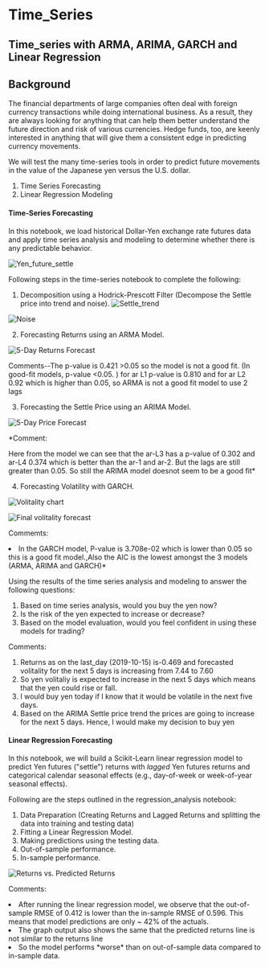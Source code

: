 # Time_Series
## Time_series with ARMA, ARIMA, GARCH and Linear Regression

## Background

The financial departments of large companies often deal with foreign currency transactions while doing international business. As a result, they are always looking for anything that can help them better understand the future direction and risk of various currencies. Hedge funds, too, are keenly interested in anything that will give them a consistent edge in predicting currency movements.

We will test the many time-series tools in order to predict future movements in the value of the Japanese yen versus the U.S. dollar.

1. Time Series Forecasting
2. Linear Regression Modeling


#### Time-Series Forecasting

In this notebook, we load historical Dollar-Yen exchange rate futures data and apply time series analysis and modeling to determine whether there is any predictable behavior.

![Yen_future_settle](Images/Yen_futures_settle_prices.png)

Following steps in the time-series notebook to complete the following:

1. Decomposition using a Hodrick-Prescott Filter (Decompose the Settle price into trend and noise).
![Settle_trend](Images/Settle_trend.png)


![Noise](Images/noise.png)


2. Forecasting Returns using an ARMA Model.

![5-Day Returns Forecast](Images/5_day_return_forecast_ARIMA.png)

Comments--The p-value is 0.421 >0.05 so the model is not a good fit. (In good-fit models, p-value <0.05. )
for ar L1 p-value is 0.810 and for ar L2 0.92 which is higher than 0.05, so ARMA is not a good fit model to use 2 lags

3. Forecasting the Settle Price using an ARIMA Model.

![5-Day Price Forecast](Images/5-Day_Price_forecast.png)

<p> *Comment:<p> 
<l> Here from the model we can see that the ar-L3 has a p-value of 0.302 and ar-L4 0.374 which is better than the ar-1 and ar-2. But the lags are still greater than 0.05. So still the ARIMA model doesnot seem to be a good fit*

4. Forecasting Volatility with GARCH.


![Volitality chart](Images/std_residuals_annvolitaly.png)


![Final volitality forecast](Images/final_forecast.png)

<p>Commemts:<p>
<li>In the GARCH model, P-value  is 3.708e-02 which is lower than 0.05 so this is a good fit model.,Also the AIC is the lowest amongst the 3 models (ARMA, ARIMA and GARCH)*</li>


Using the results of the time series analysis and modeling to answer the following questions:

1. Based on time series analysis, would you buy the yen now?
2. Is the risk of the yen expected to increase or decrease?
3. Based on the model evaluation, would you feel confident in using these models for trading?


<p>Comments: <p> 
<ol> 
<li>Returns as on the last_day (2019-10-15) is-0.469 and forecasted volitality for the next 5 days is increasing from 7.44 to 7.60</li> 
<li>So yen volitaliy is expected to increase in the next 5 days which means that the yen could rise or fall.</li>
<li>I would buy yen today if I know that it would be volatile in the next five days.</li> 
<li>Based on the ARIMA Settle price trend the prices are going to increase for the next 5 days. Hence, I would  make my decision to buy yen
</ol>


#### Linear Regression Forecasting

In this notebook, we will build a Scikit-Learn linear regression model to predict Yen futures ("settle") returns with *lagged* Yen futures returns and categorical calendar seasonal effects (e.g., day-of-week or week-of-year seasonal effects).

Following are the steps outlined in the regression_analysis notebook:

1. Data Preparation (Creating Returns and Lagged Returns and splitting the data into training and testing data)
2. Fitting a Linear Regression Model.
3. Making predictions using the testing data.
4. Out-of-sample performance.
5. In-sample performance.

![Returns vs. Predicted Returns](Images/returns_vs._predicted_returns.png)

<p>Comments: <p> 
<li>After running the linear regression model, we observe that the out-of-sample RMSE of 0.412  is lower than the in-sample RMSE of 0.596. This means that model predictions are only ~ 42% of the actuals.</li>
<li> The graph output also shows the same that the predicted returns line is not similar to the returns line</li>
<li> So the model performs *worse* than on out-of-sample data compared to in-sample data. 

